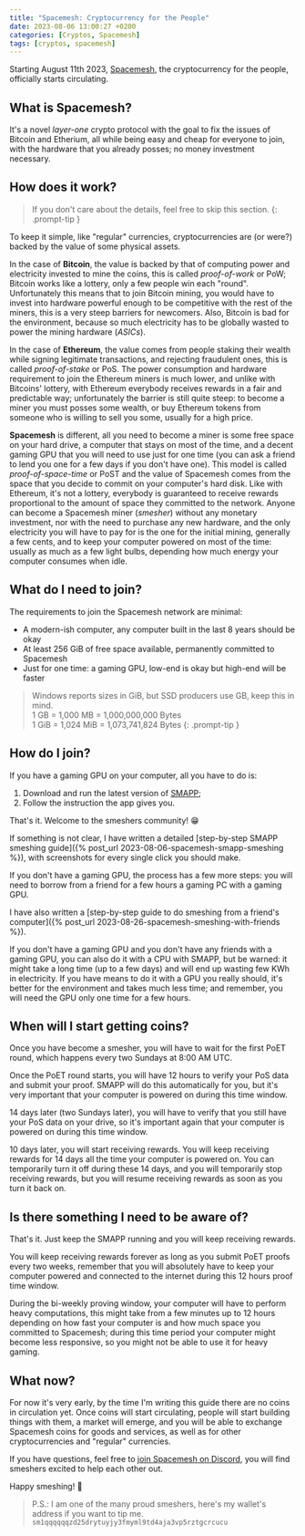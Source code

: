 ```yaml
---
title: "Spacemesh: Cryptocurrency for the People"
date: 2023-08-06 13:00:27 +0200
categories: [Cryptos, Spacemesh]
tags: [cryptos, spacemesh]
---
```


Starting August 11th 2023, [Spacemesh](https://spacemesh.io/), the
cryptocurrency for the people, officially starts circulating.


## What is Spacemesh?

It's a novel _layer-one_ crypto protocol with the goal to fix the issues of
Bitcoin and Etherium, all while being easy and cheap for everyone to join,
with the hardware that you already posses; no money investment necessary.


## How does it work?

> If you don't care about the details, feel free to skip this section.
{: .prompt-tip }

To keep it simple, like "regular" currencies, cryptocurrencies are (or were?)
backed by the value of some physical assets.

In the case of **Bitcoin**, the value is backed by that of computing power and
electricity invested to mine the coins, this is called _proof-of-work_ or PoW;
Bitcoin works like a lottery, only a few people win each "round".
Unfortunately this means that to join Bitcoin mining, you would have to invest
into hardware powerful enough to be competitive with the rest of the miners,
this is a very steep barriers for newcomers.
Also, Bitcoin is bad for the environment, because so much electricity has to be
globally wasted to power the mining hardware (_ASICs_).

In the case of **Ethereum**, the value comes from people staking their wealth
while signing legitimate transactions, and rejecting fraudulent ones, this is
called _proof-of-stake_ or PoS.
The power consumption and hardware requirement to join the Ethereum miners is
much lower, and unlike with Bitcoins' lottery, with Ethereum everybody receives
rewards in a fair and predictable way; unfortunately the barrier is still quite
steep: to become a miner you must posses some wealth, or buy Ethereum tokens
from someone who is willing to sell you some, usually for a high price.

**Spacemesh** is different, all you need to become a miner is some free space on
your hard drive, a computer that stays on most of the time, and a decent gaming
GPU that you will need to use just for one time (you can ask a friend to lend
you one for a few days if you don't have one).
This model is called _proof-of-space-time_ or PoST and the value of Spacemesh
comes from the space that you decide to commit on your computer's hard disk.
Like with Ethereum, it's not a lottery, everybody is guaranteed to receive
rewards proportional to the amount of space they committed to the network.
Anyone can become a Spacemesh miner (_smesher_) without any monetary investment,
nor with the need to purchase any new hardware, and the only electricity you
will have to pay for is the one for the initial mining, generally a few cents,
and to keep your computer powered on most of the time: usually as much as a few
light bulbs, depending how much energy your computer consumes when idle.


## What do I need to join?

The requirements to join the Spacemesh network are minimal:

- A modern-ish computer, any computer built in the last 8 years should be okay
- At least 256 GiB of free space available, permanently committed to Spacemesh
- Just for one time: a gaming GPU, low-end is okay but high-end will be faster

> Windows reports sizes in GiB, but SSD producers use GB, keep this in mind.\
> 1 GB = 1,000 MB = 1,000,000,000 Bytes\
> 1 GiB = 1,024 MiB = 1,073,741,824 Bytes
{: .prompt-tip }


## How do I join?

If you have a gaming GPU on your computer, all you have to do is:

1. Download and run the latest version of [SMAPP](https://spacemesh.io/);
2. Follow the instruction the app gives you.

That's it. Welcome to the smeshers community! 😁

If something is not clear, I have written a detailed
[step-by-step SMAPP smeshing guide]({% post_url 2023-08-06-spacemesh-smapp-smeshing %}),
with screenshots for every single click you should make.

If you don't have a gaming GPU, the process has a few more steps: you will need
to borrow from a friend for a few hours a gaming PC with a gaming GPU.

I have also written a
[step-by-step guide to do smeshing from a friend's computer]({% post_url 2023-08-26-spacemesh-smeshing-with-friends %}).

If you don't have a gaming GPU and you don't have any friends with a gaming GPU,
you can also do it with a CPU with SMAPP, but be warned: it might take a long
time (up to a few days) and will end up wasting few KWh in electricity.
If you have means to do it with a GPU you really should, it's better for the
environment and takes much less time; and remember, you will need the GPU only
one time for a few hours.


## When will I start getting coins?

Once you have become a smesher, you will have to wait for the first PoET round,
which happens every two Sundays at 8:00 AM UTC.

Once the PoET round starts, you will have 12 hours to verify your PoS data
and submit your proof.
SMAPP will do this automatically for you, but it's very important that your
computer is powered on during this time window.

14 days later (two Sundays later), you will have to verify that you still have
your PoS data on your drive, so it's important again that your computer is
powered on during this time window.

10 days later, you will start receiving rewards. You will keep receiving rewards
for 14 days all the time your computer is powered on. You can temporarily turn
it off during these 14 days, and you will temporarily stop receiving rewards,
but you will resume receiving rewards as soon as you turn it back on.


## Is there something I need to be aware of?

That's it. Just keep the SMAPP running and you will keep receiving rewards.

You will keep receiving rewards forever as long as you submit PoET proofs every
two weeks, remember that you will absolutely have to keep your computer powered
and connected to the internet during this 12 hours proof time window.

During the bi-weekly proving window, your computer will have to perform heavy
computations, this might take from a few minutes up to 12 hours depending on
how fast your computer is and how much space you committed to Spacemesh; during
this time period your computer might become less responsive, so you might not
be able to use it for heavy gaming.


## What now?

For now it's very early, by the time I'm writing this guide there are no coins
in circulation yet. Once coins will start circulating, people will start
building things with them, a market will emerge, and you will be able to
exchange Spacemesh coins for goods and services, as well as for other
cryptocurrencies and "regular" currencies.

If you have questions, feel free to
[join Spacemesh on Discord](https://discord.com/invite/yVhQ7rC), you will find
smeshers excited to help each other out.

Happy smeshing! 🎉

> P.S.: I am one of the many proud smeshers, here's my wallet's address if you
> want to tip me.
> ```sm1qqqqqqzd25drytuyjy3fmyml9td4aja3vp5rztgcrcucu```
